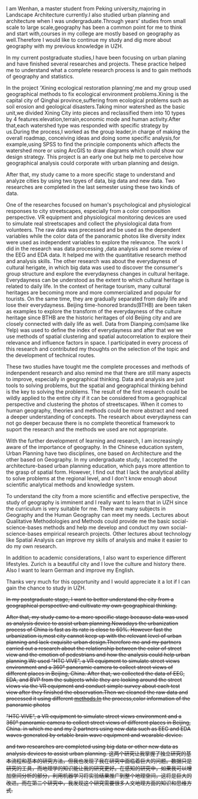 I am Wenhan, a master student from Peking university,majoring in Landscape Architecture currently.I also studied urban planning and architecture when I was undergraduate.Through years’ studies from small scale to large scale,geography has been a common point for me to think and start with,courses in my college are mostly based on geography as well.Therefore I would like to continue my study and  dig more about geography with my previous knowledge in UZH.

In my current postgraduate studies,I have been focusing on urban planing and have finished several researches and projects. These practice helped me to understand what a complete research process is and to gain methods of geography and statistics.

In the project ‘Xining ecological restoration planning’,me and my group used geographical methods to fix ecological environment problems.Xining is the capital city of Qinghai province,suffering from ecological problems such as soil erosion and geological disasters.Taking minor watershed as the basic unit,we divided Xining City into pieces and reclassified them into 10 types by 4 features:elevation,terrain,economic mode and human activity.After that,each watershed type was responded with specific strategy by us.During the process,I worked as the group leader,in  charge of making the overall roadmap, conceiving ideas and doing some specific analysis,for example,using SPSS to find the principle components which affects the watershed more or using ArcGIS to draw diagrams which could show our design strategy. This project is an early one but help me to perceive how geographical analysis could corporate with urban planning and design.

After that, my study came to a more specific stage to understand and analyze cities by using two tpyes of data, big data and new data. Two researches are completed in the last semester using these two kinds of data. 

One of the researches focused on human's psychological and physiological responses to city streetscapes, especially from a color composition perspective. VR equipment and physiological monitoring devices are used to simulate real streetscapes and collect the physiological data from volunteers. The raw data was precessed and be used as the dependent variables while the color data of the panoramic photos like diversity index were used as independent variables to explore the relevance. The work I did in the research was data processing ,data analysis and some review of the EEG and EDA data. It helped me with the quantitative research method and analysis skills. The other research was about the everydayness of cultural herigate, in which big data was used to discover the consumer's group structure and explore the everydayness changes in cultural heritage. Everydayness can be understood as the extent to which cultural heritage is related to daily life. In the context of heritage tourism, many cultural heritages are becoming more and more commercialized and popular for tourists. On the same time, they are gradually separated from daily life and lose their everydayness. Beijing time-honored brands(BTHB) are been taken as examples to explore the transform of the everydayness of the culture heritage since BTHB are the historic heritages of old Beijing city and are closely connected with daily life as well. Data from Dianping.com(same like Yelp) was used to define the index of everydayness and after that we we use methods of spatial clustering and spatial autocorrelation to explore their relevance and influence factors in space. I participated in every process of this research and contributed my thoughts on the selection of the topic and the development of technical routes.

These two studies have tought me the complete processes and methods of indenpendent research and also remind me that there are still many aspects to improve, especially in geographical thinking. Data and analysis are just tools to solving problems, but the spatial and geographical thinking behind is the key to solving the problems. The result of the first research could be wildly applied to the entire city if it can be considered from a geographical perspective and clustering the photos of streetscapes. When it comes to human geography, theories and methods could be more abstract and need a deeper understanding of concepts. The research about everydayness can not go deeper because there is no complete theoretical framework to suport the research and the methods we used are not appropriate. 

With the further development of learning and research, I am increasingly aware of the importance of geography. In the Chinese education system, Urban Planning have two disciplines, one based on Architecture and the other based on Geography. In my undergraduate study, I accepted the architecture-based urban planning education, which pays more attention to the grasp of spatial form. However, I find out that I lack the analytical ability to solve problems at the regional level, and I don't know enough about scientific analytical methods and knowledge system. 

To understand the city from a more scientific and effective perspective, the study of geography is imminent and I really want to learn that in UZH since the curriculum is very suitable for me. There are many subjects in Geography and the Human Geography can meet my needs. Lectures about Qualitative Methodologies and Methods could provide me the basic social-science-bases methods and help me develop and conduct my own social-science-bases empirical research projects. Other lectures about technology like Spatial Analysis can improve my skills of analysis and make it easier to do my own research.

In addition to academic considerations, I also want to experience different lifestyles. Zurich is a beautiful city and I love the culture and history there. Also I want to learn German and improve my English.

Thanks very much for this opportunity and I would appreciate it a lot if I can gain the chance to study in UZH.











~~In my postgraduate stage, I want to better understand the city from a geographical perspective and cultivate my own geographical  thinking.~~

~~After that, my study came to a more specific stage because data was used as analysis device to assist urban planning.Nowadays the urbanization process of China is fast as its rate is close to 60%. However fast the urbanization is,most city cannot keep up with the relevant level of urban planning and lack exquisite urban design.Therefore me and my partners carried out a research about the relationship between the color of street view and the emotion of pedestrians and how the analysis could help urban planning.We used "HTC VIVE", a VR equipment to simulate street views environment and a 360° panoramic camera to collect street views of different places in Beijing, China. After that, we collected the data of EEG, EDA, and BVP from the subjects while they are looking around the street views via the VR equipment and conduct simple survey about each test view after they finished the observation.Then we cleaned the raw data and processed it using different [methods.In](methods.In) the process,color information of the panoramic photos~~







~~"HTC VIVE", a VR equipment to simulate street views environment and a 360° panoramic camera to collect street views of different places in Beijing, China.  in which me and my 2 partners using new data such as EEG and EDA waves generated by ortable brain wave equipment and wearable device.~~







~~and two researches are completed using big data or other new data as analysis devices to assist urban planning. 这两个研究让我掌握了独立研究的基本流程和基本的研究方法，但我也发现了我在研究中面临着巨大的问题。数据只是研究的工具，而地理学的知识能让我的研究更好。在感知的研究中，如果我可以增加空间分析的部分，利用机器学习将实验结果推广到整个地理空间，这将是巨大的改进。而在第二个研究中，我发现这个研究需要很多人文地理方面的知识和思维方式.~~

